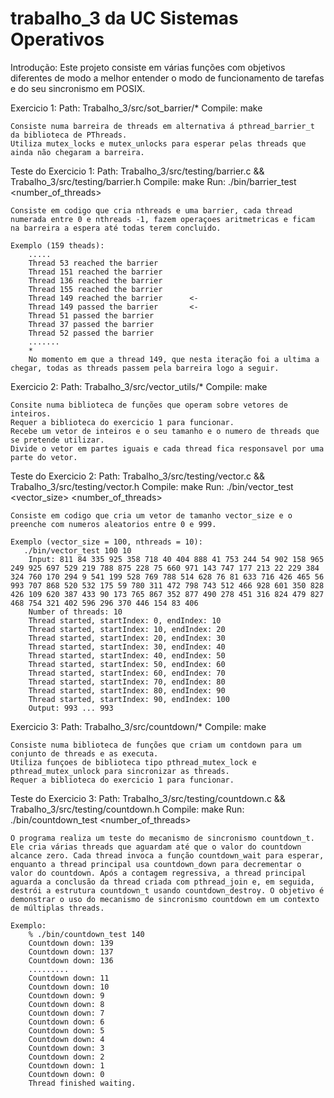 # trabalho_3 da UC Sistemas Operativos

Introdução:
    Este projeto consiste em várias funções com objetivos diferentes de modo a melhor entender o modo de funcionamento de tarefas e do seu sincronismo em POSIX.

Exercicio 1:
    Path: Trabalho_3/src/sot_barrier/*
    Compile: make

    Consiste numa barreira de threads em alternativa á pthread_barrier_t da biblioteca de PThreads.
    Utiliza mutex_locks e mutex_unlocks para esperar pelas threads que ainda não chegaram a barreira.

Teste do Exercicio 1:
    Path: Trabalho_3/src/testing/barrier.c && Trabalho_3/src/testing/barrier.h
    Compile: make
    Run: ./bin/barrier_test <number_of_threads>

    Consiste em codigo que cria nthreads e uma barrier, cada thread numerada entre 0 e nthreads -1, fazem operaçoes aritmetricas e ficam na barreira a espera até todas terem concluido.

    Exemplo (159 theads):
        .....
        Thread 53 reached the barrier
        Thread 151 reached the barrier
        Thread 136 reached the barrier
        Thread 155 reached the barrier
        Thread 149 reached the barrier      <-
        Thread 149 passed the barrier       <-
        Thread 51 passed the barrier
        Thread 37 passed the barrier
        Thread 52 passed the barrier
        .......
        *
        No momento em que a thread 149, que nesta iteração foi a ultima a chegar, todas as threads passem pela barreira logo a seguir.

Exercicio 2:
    Path: Trabalho_3/src/vector_utils/*
    Compile: make

    Consite numa biblioteca de funções que operam sobre vetores de inteiros.
    Requer a biblioteca do exercicio 1 para funcionar.
    Recebe um vetor de inteiros e o seu tamanho e o numero de threads que se pretende utilizar.
    Divide o vetor em partes iguais e cada thread fica responsavel por uma parte do vetor.




Teste do Exercicio 2:
    Path: Trabalho_3/src/testing/vector.c && Trabalho_3/src/testing/vector.h
    Compile: make
    Run: ./bin/vector_test <vector_size> <number_of_threads>

    Consiste em codigo que cria um vetor de tamanho vector_size e o preenche com numeros aleatorios entre 0 e 999.

    Exemplo (vector_size = 100, nthreads = 10):
       ./bin/vector_test 100 10
        Input: 811 84 335 925 358 718 40 404 888 41 753 244 54 902 158 965 249 925 697 529 219 788 875 228 75 660 971 143 747 177 213 22 229 384 324 760 170 294 9 541 199 528 769 788 514 628 76 81 633 716 426 465 56 993 707 868 520 532 175 59 780 311 472 798 743 512 466 928 601 350 828 426 109 620 387 433 90 173 765 867 352 877 490 278 451 316 824 479 827 468 754 321 402 596 296 370 446 154 83 406 
        Number of threads: 10
        Thread started, startIndex: 0, endIndex: 10
        Thread started, startIndex: 10, endIndex: 20
        Thread started, startIndex: 20, endIndex: 30
        Thread started, startIndex: 30, endIndex: 40
        Thread started, startIndex: 40, endIndex: 50
        Thread started, startIndex: 50, endIndex: 60
        Thread started, startIndex: 60, endIndex: 70
        Thread started, startIndex: 70, endIndex: 80
        Thread started, startIndex: 80, endIndex: 90
        Thread started, startIndex: 90, endIndex: 100
        Output: 993 ... 993 

Exercicio 3:
    Path: Trabalho_3/src/countdown/*
    Compile: make

    Consiste numa biblioteca de funções que criam um contdown para um conjunto de threads e as executa.
    Utiliza funçoes de biblioteca tipo pthread_mutex_lock e pthread_mutex_unlock para sincronizar as threads.
    Requer a biblioteca do exercicio 1 para funcionar.

Teste do Exercicio 3:
    Path: Trabalho_3/src/testing/countdown.c && Trabalho_3/src/testing/countdown.h
    Compile: make
    Run: ./bin/countdown_test <number_of_threads>

    O programa realiza um teste do mecanismo de sincronismo countdown_t. Ele cria várias threads que aguardam até que o valor do countdown alcance zero. Cada thread invoca a função countdown_wait para esperar, enquanto a thread principal usa countdown_down para decrementar o valor do countdown. Após a contagem regressiva, a thread principal aguarda a conclusão da thread criada com pthread_join e, em seguida, destrói a estrutura countdown_t usando countdown_destroy. O objetivo é demonstrar o uso do mecanismo de sincronismo countdown em um contexto de múltiplas threads.

    Exemplo:
        % ./bin/countdown_test 140
        Countdown down: 139
        Countdown down: 137
        Countdown down: 136
        .........
        Countdown down: 11
        Countdown down: 10
        Countdown down: 9
        Countdown down: 8
        Countdown down: 7
        Countdown down: 6
        Countdown down: 5
        Countdown down: 4
        Countdown down: 3
        Countdown down: 2
        Countdown down: 1
        Countdown down: 0
        Thread finished waiting.

